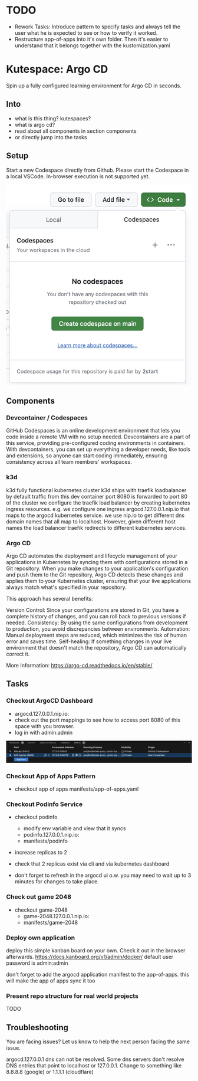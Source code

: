 # TODO

- Rework Tasks: Introduce pattern to specify tasks and always tell the user what he is expected to see or how to verify it worked.
- Restructure app-of-apps into it's own folder. Then it's easier to understand that it belongs together with the kustomization.yaml

# Kutespace: Argo CD

Spin up a fully configured learning environment for Argo CD in seconds.

## Into
- what is this thing? kutespaces?
- what is argo cd?
- read about all components in section components
- or directly jump into the tasks

## Setup

Start a new Codespace directly from Github. Please start the Codespace in a local VSCode. In-browser execution is not supported yet.

![Start Codespace](docs/images/start-codespace.jpg)


## Components

### Devcontainer / Codespaces

GitHub Codespaces is an online development environment that lets you code inside a remote VM with no setup needed. Devcontainers are a part of this service, providing pre-configured coding environments in containers. With devcontainers, you can set up everything a developer needs, like tools and extensions, so anyone can start coding immediately, ensuring consistency across all team members' workspaces.

### k3d
k3d fully functional kubernetes cluster
k3d ships with traefik loadbalancer by default
traffic from this dev container port 8080 is forwarded to port 80 of the cluster
we configure the traefik load balancer by creating kubernetes ingress resources.
e.g. we configure one ingress argocd.127.0.0.1.nip.io that maps to the argocd kubernetes service.
we use nip.io to get different dns domain names that all map to localhost. However, given different host names the load balancer traefik redirects to different kubernetes services.

### Argo CD

Argo CD automates the deployment and lifecycle management of your applications in Kubernetes by syncing them with configurations stored in a Git repository. When you make changes to your application's configuration and push them to the Git repository, Argo CD detects these changes and applies them to your Kubernetes cluster, ensuring that your live applications always match what's specified in your repository.

This approach has several benefits:

Version Control: Since your configurations are stored in Git, you have a complete history of changes, and you can roll back to previous versions if needed.
Consistency: By using the same configurations from development to production, you avoid discrepancies between environments.
Automation: Manual deployment steps are reduced, which minimizes the risk of human error and saves time.
Self-healing: If something changes in your live environment that doesn't match the repository, Argo CD can automatically correct it.

More Information: https://argo-cd.readthedocs.io/en/stable/

## Tasks

### Checkout ArgoCD Dashboard
- argocd.127.0.0.1.nip.io:<FORWARDED K3D INGRESS PORT>
- check out the port mappings to see how to access port 8080 of this space with you browser.
- log in with admin:admin

![Image](docs/images/portforwarding.jpg)

### Checkout App of Apps Pattern
- checkout app of apps
manifests/app-of-apps.yaml

### Checkout Podinfo Service
- checkout podinfo
    - modify env variable and view that it syncs
    - podinfo.127.0.0.1.nip.io:<FORWARDED K3D INGRESS PORT>
    - manifests/podinfo

- increase replicas to 2
- check that 2 replicas exist via cli and via kubernetes dashboard

- don't forget to refresh in the argocd ui o.w. you may need to wait up to 3 minutes for changes to take place.

### Check out game 2048
- checkout game-2048
    - game-2048.127.0.0.1.nip.io:<FORWARDED K3D INGRESS PORT>
    - manifests/game-2048


### Deploy own application
deploy this simple kanban board on your own. Check it out in the browser afterwards.
https://docs.kanboard.org/v1/admin/docker/
default user password is admin:admin

don't forget to add the argocd application manifest to the app-of-apps.
this will make the app of apps sync it too

### Present repo structure for real world projects
TODO

## Troubleshooting

You are facing issues? Let us know to help the next person facing the same issue.

argocd.127.0.0.1 dns can not be resolved. Some dns servers don't resolve DNS entries that point to localhost or 127.0.0.1. Change to something like 8.8.8.8 (google) or 1.1.1.1 (cloudflare)
